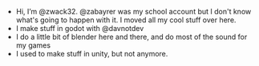 - Hi, I’m @zwack32. @zabayrer was my school account but I don't know what's going to happen with it. I moved all my cool stuff over here.
- I make stuff in godot with @davnotdev
- I do a little bit of blender here and there, and do most of the sound for my games
- I used to make stuff in unity, but not anymore.

<!---
zwack32/zwack32 is a ✨ special ✨ repository because its `README.md` (this file) appears on your GitHub profile.
You can click the Preview link to take a look at your changes.
--->
